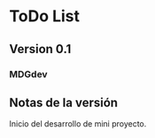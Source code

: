 # ToDo List 
## Version 0.1 

### MDGdev 

## Notas de la versión 
Inicio del desarrollo de mini proyecto. 